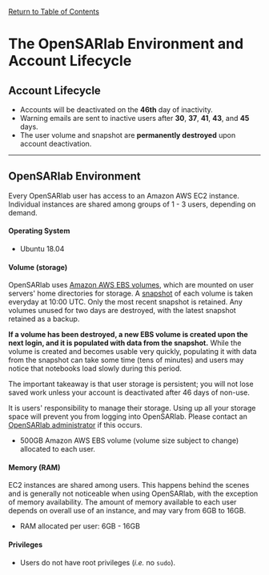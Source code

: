[Return to Table of Contents](../user.md)

# The OpenSARlab Environment and Account Lifecycle
## Account Lifecycle
- Accounts will be deactivated on the **46th** day of inactivity.
- Warning emails are sent to inactive users after **30**, **37**, **41**, **43**, and **45** days.
- The user volume and snapshot are **permanently destroyed** upon account deactivation.

---

## OpenSARlab Environment
Every OpenSARlab user has access to an Amazon AWS EC2 instance. Individual instances are shared among groups of 1 - 3 users, depending on demand.

#### Operating System
- Ubuntu 18.04

<!--  should we include EBS snapshot -->
#### Volume (storage)
OpenSARlab uses [Amazon AWS EBS volumes](https://docs.aws.amazon.com/AWSEC2/latest/UserGuide/ebs-volumes.html), which are mounted on user servers' home directories for storage. A [snapshot](https://docs.aws.amazon.com/AWSEC2/latest/UserGuide/EBSSnapshots.html) of each volume is taken everyday at 10:00 UTC. Only the most recent snapshot is retained. Any volumes unused for two days are destroyed, with the latest snapshot retained as a backup. 

**If a volume has been destroyed, a new EBS volume is created upon the next login, and it is populated with data from the snapshot.** While the volume is created and becomes usable very quickly, populating it with data from the snapshot can take some time (tens of minutes) and users may notice that notebooks load slowly during this period. 

The important takeaway is that user storage is persistent; you will not lose saved work unless your account is deactivated after 46 days of non-use.

It is users' responsibility to manage their storage. Using up all your storage space will prevent you from logging into OpenSARlab. Please contact an [OpenSARlab administrator](mailto:uaf-jupyterhub-asf@alaska.edu) if this occurs. 

- 500GB Amazon AWS EBS volume (volume size subject to change) allocated to each user. 

#### Memory (RAM)
EC2 instances are shared among users. This happens behind the scenes and is generally not noticeable when using OpenSARlab, with the exception of memory availability. The amount of memory available to each user depends on overall use of an instance, and may vary from 6GB to 16GB.

- RAM allocated per user: 6GB - 16GB 

#### Privileges
- Users do not have root privileges (*i.e.* no `sudo`).
